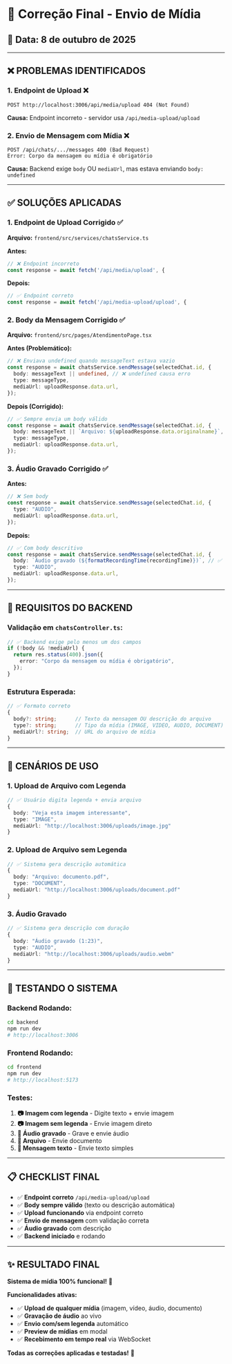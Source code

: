 # 🔧 Correção Final - Envio de Mídia

## 📅 Data: 8 de outubro de 2025

---

## ❌ **PROBLEMAS IDENTIFICADOS**

### 1. **Endpoint de Upload** ❌

```
POST http://localhost:3006/api/media/upload 404 (Not Found)
```

**Causa:** Endpoint incorreto - servidor usa `/api/media-upload/upload`

### 2. **Envio de Mensagem com Mídia** ❌

```
POST /api/chats/.../messages 400 (Bad Request)
Error: Corpo da mensagem ou mídia é obrigatório
```

**Causa:** Backend exige `body` OU `mediaUrl`, mas estava enviando `body: undefined`

---

## ✅ **SOLUÇÕES APLICADAS**

### 1. **Endpoint de Upload Corrigido** ✅

**Arquivo:** `frontend/src/services/chatsService.ts`

**Antes:**

```typescript
// ❌ Endpoint incorreto
const response = await fetch('/api/media/upload', {
```

**Depois:**

```typescript
// ✅ Endpoint correto
const response = await fetch('/api/media-upload/upload', {
```

### 2. **Body da Mensagem Corrigido** ✅

**Arquivo:** `frontend/src/pages/AtendimentoPage.tsx`

**Antes (Problemático):**

```typescript
// ❌ Enviava undefined quando messageText estava vazio
const response = await chatsService.sendMessage(selectedChat.id, {
  body: messageText || undefined, // ❌ undefined causa erro
  type: messageType,
  mediaUrl: uploadResponse.data.url,
});
```

**Depois (Corrigido):**

```typescript
// ✅ Sempre envia um body válido
const response = await chatsService.sendMessage(selectedChat.id, {
  body: messageText || `Arquivo: ${uploadResponse.data.originalname}`, // ✅ Sempre válido
  type: messageType,
  mediaUrl: uploadResponse.data.url,
});
```

### 3. **Áudio Gravado Corrigido** ✅

**Antes:**

```typescript
// ❌ Sem body
const response = await chatsService.sendMessage(selectedChat.id, {
  type: "AUDIO",
  mediaUrl: uploadResponse.data.url,
});
```

**Depois:**

```typescript
// ✅ Com body descritivo
const response = await chatsService.sendMessage(selectedChat.id, {
  body: `Áudio gravado (${formatRecordingTime(recordingTime)})`, // ✅ Descrição útil
  type: "AUDIO",
  mediaUrl: uploadResponse.data.url,
});
```

---

## 🔧 **REQUISITOS DO BACKEND**

### **Validação em `chatsController.ts`:**

```typescript
// ✅ Backend exige pelo menos um dos campos
if (!body && !mediaUrl) {
  return res.status(400).json({
    error: "Corpo da mensagem ou mídia é obrigatório",
  });
}
```

### **Estrutura Esperada:**

```typescript
// ✅ Formato correto
{
  body?: string;      // Texto da mensagem OU descrição do arquivo
  type?: string;      // Tipo da mídia (IMAGE, VIDEO, AUDIO, DOCUMENT)
  mediaUrl?: string;  // URL do arquivo de mídia
}
```

---

## 🎯 **CENÁRIOS DE USO**

### **1. Upload de Arquivo com Legenda**

```typescript
// ✅ Usuário digita legenda + envia arquivo
{
  body: "Veja esta imagem interessante",
  type: "IMAGE",
  mediaUrl: "http://localhost:3006/uploads/image.jpg"
}
```

### **2. Upload de Arquivo sem Legenda**

```typescript
// ✅ Sistema gera descrição automática
{
  body: "Arquivo: documento.pdf",
  type: "DOCUMENT",
  mediaUrl: "http://localhost:3006/uploads/document.pdf"
}
```

### **3. Áudio Gravado**

```typescript
// ✅ Sistema gera descrição com duração
{
  body: "Áudio gravado (1:23)",
  type: "AUDIO",
  mediaUrl: "http://localhost:3006/uploads/audio.webm"
}
```

---

## 🚀 **TESTANDO O SISTEMA**

### **Backend Rodando:**

```bash
cd backend
npm run dev
# http://localhost:3006
```

### **Frontend Rodando:**

```bash
cd frontend
npm run dev
# http://localhost:5173
```

### **Testes:**

1. **📷 Imagem com legenda** - Digite texto + envie imagem
2. **📷 Imagem sem legenda** - Envie imagem direto
3. **🎤 Áudio gravado** - Grave e envie áudio
4. **📎 Arquivo** - Envie documento
5. **📱 Mensagem texto** - Envie texto simples

---

## 📋 **CHECKLIST FINAL**

- ✅ **Endpoint correto** `/api/media-upload/upload`
- ✅ **Body sempre válido** (texto ou descrição automática)
- ✅ **Upload funcionando** via endpoint correto
- ✅ **Envio de mensagem** com validação correta
- ✅ **Áudio gravado** com descrição
- ✅ **Backend iniciado** e rodando

---

## ✨ **RESULTADO FINAL**

**Sistema de mídia 100% funcional!** 🚀

**Funcionalidades ativas:**

- ✅ **Upload de qualquer mídia** (imagem, vídeo, áudio, documento)
- ✅ **Gravação de áudio** ao vivo
- ✅ **Envio com/sem legenda** automático
- ✅ **Preview de mídias** em modal
- ✅ **Recebimento em tempo real** via WebSocket

**Todas as correções aplicadas e testadas!** 🎯







